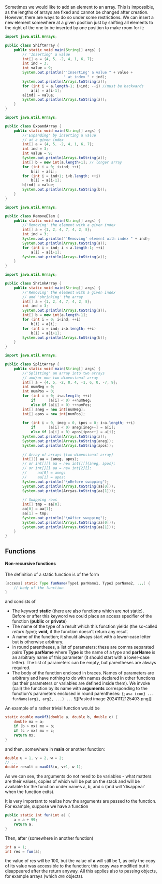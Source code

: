 Sometimes we would like to add an element to an array. This is impossible, as the lengths of arrays are fixed and cannot be changed after creation. However, there are ways to do so under some restrictions.
We can insert a new element somewhere at a given position just by shifting all elements to the right of the one to be inserted by one position to make room for it:
```java title:ShiftArray.java
import java.util.Arrays;

public class ShiftArray {
	public static void main(String[] args) {
		// 'Inserting' a value
		int[] a = {4, 5, -2, 4, 1, 6, 7};
		int ind = 3;
		int value = 9;
		System.out.println("'Inserting' a value " + value +
						   " at index " + ind);
		System.out.println(Arrays.toString(a));
		for (int i = a.length-1; i>ind; --i) //must be backwards
			a[i] = a[i-1];
		a[ind] = value;
		System.out.println(Arrays.toString(a));
	}
}
```

```java title:ExpandArray.java
import java.util.Arrays;

public class ExpandArray {
	public static void main(String[] args) {
		//'Expanding' by inserting a value
		// at a given index
		int[] a = {4, 5, -2, 4, 1, 6, 7};
		int ind = 3;
		int value = 9;
		System.out.println(Arrays.toString(a));
		int[] b = new int[a.length+1]; // longer array
		for (int i = 0; i<ind; ++i)
			b[i] = a[i];
		for (int i = ind+1; i<b.length; ++i)
			b[i] = a[i-1];
		b[ind] = value;
		System.out.println(Arrays.toString(b));
	}
}
```

```java title:RemoveElem.java
import java.util.Arrays;

public class RemoveElem {
	public static void main(String[] args) {
		//'Removing' the element with a given index
		int[] a = {1, 2, 4, 7, 4, 2, 8};
		int ind = 3;
		System.out.println("'Removing' element with index " + ind);
		System.out.println(Arrays.toString(a));
		for (int i = ind; i < a.length-1; ++i)
			a[i] = a[i+1];
		System.out.println(Arrays.toString(a));
	}
}
```

```java title:ShrinkArray.java
import java.util.Arrays;

public class ShrinkArray {
	public static void main(String[] args) {
		//'Removing' the element with a given index
		// and 'shrinking' the array
		int[] a = {1, 2, 4, 7, 4, 2, 8};
		int ind = 3;
		System.out.println(Arrays.toString(a));
		int[] b = new int[a.length-1];
		for (int i = 0; i<ind; ++i)
			b[i] = a[i];
		for (int i = ind; i<b.length; ++i)
			b[i] = a[i+1];
		System.out.println(Arrays.toString(b));
	}
}
```

```java title:SplitArray.java
import java.util.Arrays;

public class SplitArray {
	public static void main(String[] args) {
		//'Splitting' an array into two arrays
		// and/or one two-dimensional array
		int[] a = {4, 5, -2, 0, 4, -1, 6, 0, -7, 9};
		int numNeg = 0;
		int numPos = 0;
		for (int i = 0; i<a.length; ++i)
			if      (a[i] < 0) ++numNeg;
			else if (a[i] > 0) ++numPos;
		int[] aneg = new int[numNeg];
		int[] apos = new int[numPos];
		
		for (int i = 0, ineg = 0, ipos = 0; i<a.length; ++i)
			if      (a[i] < 0) aneg[ineg++] = a[i];
			else if (a[i] > 0) apos[ipos++] = a[i];
		System.out.println(Arrays.toString(a));
		System.out.println(Arrays.toString(aneg));
		System.out.println(Arrays.toString(apos));
		
		// Array of arrays (two-dimensional array)
		int[][] aa = {aneg, apos};
		// or int[][] aa = new int[][]{aneg, apos};
		// or int[][] aa = new int[2][];
		//     aa[0] = aneg;
		//     aa[1] = apos;
		System.out.println("\nBefore swapping");
		System.out.println(Arrays.toString(aa[0]));
		System.out.println(Arryas.toString(aa[1]));
		
		// Swapping rows
		int[] tmp = aa[0];
		aa[0] = aa[1];
		aa[1] = tmp;
		System.out.println("\nAfter swapping");
		System.out.println(Arrays.toString(aa[0]));
		System.out.println(Arrays.toString(aa[1]));
	}
}
```

## Functions
#### Non-recursive functions
The definition of a static function is of the form
```java
[access] static Type funName(Type1 parName1, Type2 parName2, ...) {
	// body of the function
}
```
and consists of
+ The keyword **static** (there are also functions which are *not* static). Before or after this keyword we could place an access specifier of the function (**public** or **private**)
+ The name of the type of a result which this function yields (the so-called *return type*); **void,** if the function doesn't return any result
+ A name of the function; it should always start with a lower-case letter but is otherwise arbitrary.
+ In round parentheses, a list of parameters: these are comma separated pairs **Type parName** where **Type** is the name of a type and **parName** is an arbitrary name of this parameter (it should start with a lower-case letter). The list of parameters can be empty, but parentheses are always required.
+ The body of the function enclosed in braces.
Names of parameters are arbitrary and have nothing to do with names declared in other functions (as their parameters or variables are defined inside them). We invoke (call) the function by its name with **arguments** corresponding to the function's parameters enclosed in round parentheses:
`{java icon} ... funName(arg1, arg2, ...) ...`
![[Pasted image 20241112125403.png]]

An example of a rather trivial function would be
```java
static double maxOf3(double a, double b, double c) {
	double mx = a;
	if (b > mx) mx = b;
	if (c > mx) mx = c;
	return mx;
}
```
and then, somewhere in **main** or another function:
```java
double u = 1, v = 2, w = 2;
// ...
double result = maxOf3(u, v+1, w-1);
```
As we can see, the arguments do not need to be variables - what matters are their values, copies of which will be put on the stack and will be available for the function under names a, b, and c (and will 'disappear' when the function exits).

It is very important to realize how the arguments are passed to the function. For example, suppose we have a function
```java
public static int fun(int a) {
	a = a + 99;
	return a;
}
```
Then, after (somewhere in another function)
```java
int a = 1;
int res = fun(a);
```
the value of res will be 100, but the value of **a** will still be 1, as only the copy of its value was accessible to the function; this copy was modified but it disappeared after the return anyway.
All this applies also to passing objects, for example arrays (which *are* objects).